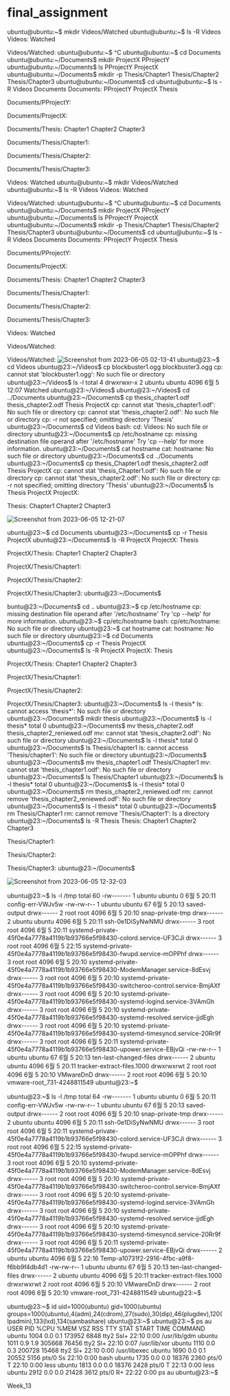 # final_assignment


ubuntu@ubuntu:~$ mkdir Videos/Watched
ubuntu@ubuntu:~$ ls -R Videos
Videos:
Watched

Videos/Watched:
ubuntu@ubuntu:~$ ^C
ubuntu@ubuntu:~$ cd Documents
ubuntu@ubuntu:~/Documents$ mkdir ProjectX PProjectY
ubuntu@ubuntu:~/Documents$ ls
PProjectY  ProjectX
ubuntu@ubuntu:~/Documents$ mkdir -p Thesis/Chapter1 Thesis/Chapter2 Thesis/Chapter3
ubuntu@ubuntu:~/Documents$ cd
ubuntu@ubuntu:~$ ls -R Videos Documents
Documents:
PProjectY  ProjectX  Thesis

Documents/PProjectY:

Documents/ProjectX:

Documents/Thesis:
Chapter1  Chapter2  Chapter3

Documents/Thesis/Chapter1:

Documents/Thesis/Chapter2:

Documents/Thesis/Chapter3:

Videos:
Watched
ubuntu@ubuntu:~$ mkdir Videos/Watched
ubuntu@ubuntu:~$ ls -R Videos
Videos:
Watched

Videos/Watched:
ubuntu@ubuntu:~$ ^C
ubuntu@ubuntu:~$ cd Documents
ubuntu@ubuntu:~/Documents$ mkdir ProjectX PProjectY
ubuntu@ubuntu:~/Documents$ ls
PProjectY  ProjectX
ubuntu@ubuntu:~/Documents$ mkdir -p Thesis/Chapter1 Thesis/Chapter2 Thesis/Chapter3
ubuntu@ubuntu:~/Documents$ cd
ubuntu@ubuntu:~$ ls -R Videos Documents
Documents:
PProjectY  ProjectX  Thesis

Documents/PProjectY:

Documents/ProjectX:

Documents/Thesis:
Chapter1  Chapter2  Chapter3

Documents/Thesis/Chapter1:

Documents/Thesis/Chapter2:

Documents/Thesis/Chapter3:

Videos:
Watched

Videos/Watched:

Videos/Watched:
![Screenshot from 2023-06-05 02-13-41](https://github.com/4924ai/final_assignment/assets/115356787/494ca4a4-06ea-41ed-9eba-f9545458b11a)
ubuntu@23:~$ cd Videos
ubuntu@23:~/Videos$ cp blockbuster1.ogg blockbuster3.ogg
cp: cannot stat 'blockbuster1.ogg': No such file or directory
ubuntu@23:~/Videos$ ls -l
total 4
drwxrwxr-x 2 ubuntu ubuntu 4096  6월  5 12:07 Watched
ubuntu@23:~/Videos$ 
ubuntu@23:~/Videos$ cd ../Documents
ubuntu@23:~/Documents$ cp thesis_chapter1.odf thesis_chapter2.odf Thesis ProjectX
cp: cannot stat 'thesis_chapter1.odf': No such file or directory
cp: cannot stat 'thesis_chapter2.odf': No such file or directory
cp: -r not specified; omitting directory 'Thesis'
ubuntu@23:~/Documents$ cd Videos
bash: cd: Videos: No such file or directory
ubuntu@23:~/Documents$ cp /etc/hostname
cp: missing destination file operand after '/etc/hostname'
Try 'cp --help' for more information.
ubuntu@23:~/Documents$ cat hostname
cat: hostname: No such file or directory
ubuntu@23:~/Documents$ cd ../Documents
ubuntu@23:~/Documents$ cp thesis_Chapter1.odf thesis_chapter2.odf Thesis ProjectX
cp: cannot stat 'thesis_Chapter1.odf': No such file or directory
cp: cannot stat 'thesis_chapter2.odf': No such file or directory
cp: -r not specified; omitting directory 'Thesis'
ubuntu@23:~/Documents$ ls Thesis ProjectX
ProjectX:

Thesis:
Chapter1  Chapter2  Chapter3

![Screenshot from 2023-06-05 12-21-07](https://github.com/4924ai/final_assignment/assets/115356787/a69b9e2d-1470-4e6b-85a5-33247f68bb10)

ubuntu@23:~$ cd Documents
ubuntu@23:~/Documents$ cp -r Thesis ProjectX
ubuntu@23:~/Documents$ ls -R ProjectX
ProjectX:
Thesis

ProjectX/Thesis:
Chapter1  Chapter2  Chapter3

ProjectX/Thesis/Chapter1:

ProjectX/Thesis/Chapter2:

ProjectX/Thesis/Chapter3:
ubuntu@23:~/Documents$ 

buntu@23:~/Documents$ cd ..
ubuntu@23:~$ cp /etc/hostname
cp: missing destination file operand after '/etc/hostname'
Try 'cp --help' for more information.
ubuntu@23:~$ cp/etc/hostname
bash: cp/etc/hostname: No such file or directory
ubuntu@23:~$ cat hostname
cat: hostname: No such file or directory
ubuntu@23:~$ cd Documents
ubuntu@23:~/Documents$ cp -r Thesis ProjectX
ubuntu@23:~/Documents$ ls -R ProjectX
ProjectX:
Thesis

ProjectX/Thesis:
Chapter1  Chapter2  Chapter3

ProjectX/Thesis/Chapter1:

ProjectX/Thesis/Chapter2:

ProjectX/Thesis/Chapter3:
ubuntu@23:~/Documents$ ls -l thesis*
ls: cannot access 'thesis*': No such file or directory
ubuntu@23:~/Documents$ mkdir thesis
ubuntu@23:~/Documents$ ls -l thesis*
total 0
ubuntu@23:~/Documents$ mv thesis_chapter2.odf thesis_chapter2_reniewed.odf
mv: cannot stat 'thesis_chapter2.odf': No such file or directory
ubuntu@23:~/Documents$ ls -l thesis*
total 0
ubuntu@23:~/Documents$ ls Thesis/chapter1
ls: cannot access 'Thesis/chapter1': No such file or directory
ubuntu@23:~/Documents$ 
ubuntu@23:~/Documents$ mv thesis_chapter1.odf Thesis/Chapter1
mv: cannot stat 'thesis_chapter1.odf': No such file or directory
ubuntu@23:~/Documents$ ls Thesis/Chapter1
ubuntu@23:~/Documents$ ls -l thesis*
total 0
ubuntu@23:~/Documents$ ls -l thesis*
total 0
ubuntu@23:~/Documents$ rm thesis_chapter2_reniewed.odf
rm: cannot remove 'thesis_chapter2_reniewed.odf': No such file or directory
ubuntu@23:~/Documents$ ls -l thesis*
total 0
ubuntu@23:~/Documents$ rm Thesis/Chapter1
rm: cannot remove 'Thesis/Chapter1': Is a directory
ubuntu@23:~/Documents$ ls -R Thesis
Thesis:
Chapter1  Chapter2  Chapter3

Thesis/Chapter1:

Thesis/Chapter2:

Thesis/Chapter3:
ubuntu@23:~/Documents$ 

![Screenshot from 2023-06-05 12-32-03](https://github.com/4924ai/final_assignment/assets/115356787/5206eecf-da83-49f8-b9a6-ae4708a42091)

ubuntu@23:~$ ls -l /tmp
total 60
-rw------- 1 ubuntu ubuntu    0  6월  5 20:11 config-err-VWJv5w
-rw-rw-r-- 1 ubuntu ubuntu   67  6월  5 20:13 saved-output
drwx------ 2 root   root   4096  6월  5 20:10 snap-private-tmp
drwx------ 2 ubuntu ubuntu 4096  6월  5 20:11 ssh-0e1DiSyNwNMU
drwx------ 3 root   root   4096  6월  5 20:11 systemd-private-45f0e4a7778a4119b1b93766e5f98430-colord.service-UF3CJi
drwx------ 3 root   root   4096  6월  5 22:15 systemd-private-45f0e4a7778a4119b1b93766e5f98430-fwupd.service-mOPPhf
drwx------ 3 root   root   4096  6월  5 20:10 systemd-private-45f0e4a7778a4119b1b93766e5f98430-ModemManager.service-8dEsvj
drwx------ 3 root   root   4096  6월  5 20:10 systemd-private-45f0e4a7778a4119b1b93766e5f98430-switcheroo-control.service-BmjAXf
drwx------ 3 root   root   4096  6월  5 20:10 systemd-private-45f0e4a7778a4119b1b93766e5f98430-systemd-logind.service-3VAmGh
drwx------ 3 root   root   4096  6월  5 20:10 systemd-private-45f0e4a7778a4119b1b93766e5f98430-systemd-resolved.service-jjdEgh
drwx------ 3 root   root   4096  6월  5 20:10 systemd-private-45f0e4a7778a4119b1b93766e5f98430-systemd-timesyncd.service-20Rr9f
drwx------ 3 root   root   4096  6월  5 20:11 systemd-private-45f0e4a7778a4119b1b93766e5f98430-upower.service-EBjvQi
-rw-rw-r-- 1 ubuntu ubuntu   67  6월  5 20:13 ten-last-changed-files
drwx------ 2 ubuntu ubuntu 4096  6월  5 20:11 tracker-extract-files.1000
drwxrwxrwt 2 root   root   4096  6월  5 20:10 VMwareDnD
drwx------ 2 root   root   4096  6월  5 20:10 vmware-root_731-4248811549
ubuntu@23:~$ 

ubuntu@23:~$ ls -l /tmp
total 64
-rw------- 1 ubuntu ubuntu    0  6월  5 20:11 config-err-VWJv5w
-rw-rw-r-- 1 ubuntu ubuntu   67  6월  5 20:13 saved-output
drwx------ 2 root   root   4096  6월  5 20:10 snap-private-tmp
drwx------ 2 ubuntu ubuntu 4096  6월  5 20:11 ssh-0e1DiSyNwNMU
drwx------ 3 root   root   4096  6월  5 20:11 systemd-private-45f0e4a7778a4119b1b93766e5f98430-colord.service-UF3CJi
drwx------ 3 root   root   4096  6월  5 22:15 systemd-private-45f0e4a7778a4119b1b93766e5f98430-fwupd.service-mOPPhf
drwx------ 3 root   root   4096  6월  5 20:10 systemd-private-45f0e4a7778a4119b1b93766e5f98430-ModemManager.service-8dEsvj
drwx------ 3 root   root   4096  6월  5 20:10 systemd-private-45f0e4a7778a4119b1b93766e5f98430-switcheroo-control.service-BmjAXf
drwx------ 3 root   root   4096  6월  5 20:10 systemd-private-45f0e4a7778a4119b1b93766e5f98430-systemd-logind.service-3VAmGh
drwx------ 3 root   root   4096  6월  5 20:10 systemd-private-45f0e4a7778a4119b1b93766e5f98430-systemd-resolved.service-jjdEgh
drwx------ 3 root   root   4096  6월  5 20:10 systemd-private-45f0e4a7778a4119b1b93766e5f98430-systemd-timesyncd.service-20Rr9f
drwx------ 3 root   root   4096  6월  5 20:11 systemd-private-45f0e4a7778a4119b1b93766e5f98430-upower.service-EBjvQi
drwx------ 2 ubuntu ubuntu 4096  6월  5 22:16 Temp-a10731f2-2916-4fbc-a9f8-f6bb9f4db4d1
-rw-rw-r-- 1 ubuntu ubuntu   67  6월  5 20:13 ten-last-changed-files
drwx------ 2 ubuntu ubuntu 4096  6월  5 20:11 tracker-extract-files.1000
drwxrwxrwt 2 root   root   4096  6월  5 20:10 VMwareDnD
drwx------ 2 root   root   4096  6월  5 20:10 vmware-root_731-4248811549
ubuntu@23:~$ 

ubuntu@23:~$ id
uid=1000(ubuntu) gid=1000(ubuntu) groups=1000(ubuntu),4(adm),24(cdrom),27(sudo),30(dip),46(plugdev),120(lpadmin),133(lxd),134(sambashare)
ubuntu@23:~$ 
ubuntu@23:~$ ps au
USER         PID %CPU %MEM    VSZ   RSS TTY      STAT START   TIME COMMAND
ubuntu      1004  0.0  0.1 173952  6848 tty2     Ssl+ 22:10   0:00 /usr/lib/gdm
ubuntu      1011  0.9  1.9 305668 76456 tty2     Sl+  22:10   0:07 /usr/lib/xor
ubuntu      1110  0.0  0.3 200728 15468 tty2     Sl+  22:10   0:00 /usr/libexec
ubuntu      1690  0.0  0.1  20552  5156 pts/0    Ss   22:10   0:00 bash
ubuntu      1735  0.0  0.0  18376  2360 pts/0    T    22:10   0:00 less
ubuntu      1813  0.0  0.0  18376  2428 pts/0    T    22:13   0:00 less
ubuntu      2912  0.0  0.0  21428  3612 pts/0    R+   22:22   0:00 ps au
ubuntu@23:~$ 

Week_13
